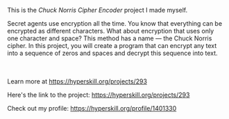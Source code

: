 This is the *Chuck Norris Cipher Encoder* project I made myself.


<p>Secret agents use encryption all the time. You know that everything can be encrypted as different characters. What about encryption that uses only one character and space? This method has a name — the Chuck Norris cipher. In this project, you will create a program that can encrypt any text into a sequence of zeros and spaces and decrypt this sequence into text.</p><br/><br/>Learn more at <a href="https://hyperskill.org/projects/293?utm_source=ide&utm_medium=ide&utm_campaign=ide&utm_content=project-card">https://hyperskill.org/projects/293</a>

Here's the link to the project: https://hyperskill.org/projects/293

Check out my profile: https://hyperskill.org/profile/1401330